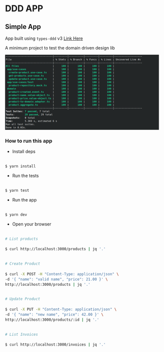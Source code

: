 # DDD APP

## Simple App

App built using `types-ddd` v3 [Link Here](https://www.npmjs.com/package/types-ddd)

A minimum project to test the domain driven design lib

![](docs/tests-result.png)

### How to run this app

- Install deps

```sh

$ yarn install

```

- Run the tests

```sh

$ yarn test

```

- Run the app

```sh

$ yarn dev

```

- Open your browser

```sh

# List products 

$ curl http://localhost:3000/products | jq '.'

```

```sh

# Create Product

$ curl -X POST -H "Content-Type: application/json" \
-d '{ "name": "valid name", "price": 21.00 }' \
http://localhost:3000/products | jq '.'

```

```sh

# Update Product

$ curl -X PUT -H "Content-Type: application/json" \
-d '{ "name": "new name", "price": 42.00 }' \
http://localhost:3000/products/:id | jq '.'


```

```sh

# List Invoices

$ curl http://localhost:3000/invoices | jq '.'

```
